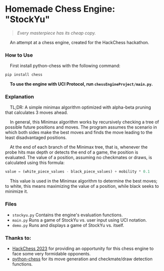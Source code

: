 # Homemade Chess Engine: "StockYu"
> *Every masterpiece has its cheap copy.*

&nbsp;&nbsp;&nbsp;&nbsp;An attempt at a chess engine, created for the HackChess hackathon. 

### How to Use
&nbsp;&nbsp;&nbsp;&nbsp;First install python-chess with the following command: 
```zsh
pip install chess
```
&nbsp;&nbsp;&nbsp;&nbsp;**To use the engine with UCI Protocol, run `chessEngineProject/main.py`.**

### Explanation
&nbsp;&nbsp;&nbsp;&nbsp;TL;DR: A simple minimax algorithm optimized with alpha-beta pruning that calculates 3 moves ahead. 

&nbsp;&nbsp;&nbsp;&nbsp;In general, this Minimax algorithm works by recursively checking a tree of possible future positions and moves. The program assumes the scenario in which both sides make the best moves and finds the move leading to the least disadvantaged positions. 

&nbsp;&nbsp;&nbsp;&nbsp;At the end of each branch of the Minimax tree, that is, whenever the probe hits max depth or detects the end of a game, the position is evaluated. The value of a position, assuming no checkmates or draws, is calculated using this formula: 
```py
value = (white_piece_values - black_piece_values) + mobility * 0.1
```
&nbsp;&nbsp;&nbsp;&nbsp;This value is used in the Minimax algorithm to determine the best moves; to white, this means maximizing the value of a position, while black seeks to minimize it. 

### Files
- `stockyu.py` Contains the engine's evaluation functions.
- `main.py` Runs a game of StockYu vs. user input using UCI notation.
- `demo.py` Runs and displays a game of StockYu vs. itself. 

### Thanks to: 
- [HackChess 2023](https://hackchess.devpost.com/) for providing an opportunity for this chess engine to face some very formidable opponents. 
- [python-chess](https://github.com/niklasf/python-chess) for its move generation and checkmate/draw detection functions. 
